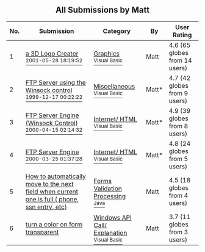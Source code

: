 ﻿<div align="center">

## All Submissions by Matt

</div>

No.  | Submission | Category | By   | User Rating
---- | ---------- | -------- | ---- | -----------
1 | [a 3D Logo Creater<br /><sup>2001-05-28 18:19:52</sup>](https://github.com/Planet-Source-Code/matt-a-3d-logo-creater__1-23536) | [Graphics<br /><sup>Visual Basic</sup>](../ByCategory/graphics__1-46.md) | Matt | 4.6 (65 globes from 14 users)
2 | [FTP Server using the Winsock control<br /><sup>1999-12-17 00:22:22</sup>](https://github.com/Planet-Source-Code/matt-ftp-server-using-the-winsock-control__1-4930) | [Miscellaneous<br /><sup>Visual Basic</sup>](../ByCategory/miscellaneous__1-1.md) | Matt\* | 4.7 (42 globes from 9 users)
3 | [FTP Server Engine \(Winsock Control\)<br /><sup>2000-04-15 02:14:32</sup>](https://github.com/Planet-Source-Code/matt-ftp-server-engine-winsock-control__1-7289) | [Internet/ HTML<br /><sup>Visual Basic</sup>](../ByCategory/internet-html__1-34.md) | Matt\* | 4.9 (39 globes from 8 users)
4 | [FTP Server Engine<br /><sup>2000-03-25 01:37:28</sup>](https://github.com/Planet-Source-Code/matt-ftp-server-engine__1-6792) | [Internet/ HTML<br /><sup>Visual Basic</sup>](../ByCategory/internet-html__1-34.md) | Matt\* | 4.8 (24 globes from 5 users)
5 | [How to automatically move to the next field when current one is full \( phone, ssn entry, etc\)<br />](https://github.com/Planet-Source-Code/matt-how-to-automatically-move-to-the-next-field-when-current-one-is-full-phone-ssn-entry-__2-2370) | [Forms Validation Processing<br /><sup>Java</sup>](../ByCategory/forms-validation-processing__2-76.md) | Matt | 4.5 (18 globes from 4 users)
6 | [turn a color on form transparent<br />](https://github.com/Planet-Source-Code/matt-turn-a-color-on-form-transparent__1-23653) | [Windows API Call/ Explanation<br /><sup>Visual Basic</sup>](../ByCategory/windows-api-call-explanation__1-39.md) | Matt | 3.7 (11 globes from 3 users)
